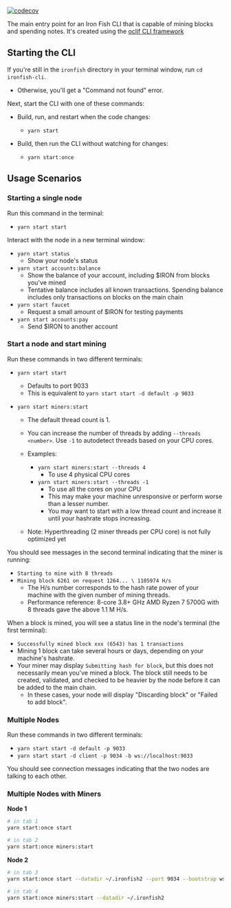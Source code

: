[![codecov](https://codecov.io/gh/iron-fish/ironfish/branch/master/graph/badge.svg?token=PCSVEVEW5V&flag=ironfish-cli)](https://codecov.io/gh/iron-fish/ironfish)

The main entry point for an Iron Fish CLI that is capable of mining blocks and spending notes. It's created using the [oclif CLI framework](https://oclif.io)

## Starting the CLI

If you're still in the `ironfish` directory in your terminal window, run `cd ironfish-cli`.
   * Otherwise, you'll get a "Command not found" error.

Next, start the CLI with one of these commands:

* Build, run, and restart when the code changes:
   - `yarn start`

* Build, then run the CLI without watching for changes:
   - `yarn start:once`


## Usage Scenarios

### Starting a single node
Run this command in the terminal:
- `yarn start start`

Interact with the node in a new terminal window:
- `yarn start status`
   - Show your node's status
- `yarn start accounts:balance` 
   - Show the balance of your account, including $IRON from blocks you've mined
   - Tentative balance includes all known transactions. Spending balance includes only transactions on blocks on the main chain
- `yarn start faucet`
   - Request a small amount of $IRON for testing payments
- `yarn start accounts:pay`
   - Send $IRON to another account

### Start a node and start mining
Run these commands in two different terminals:

- `yarn start start`       
   - Defaults to port 9033
   - This is equivalent to `yarn start start -d default -p 9033`

- `yarn start miners:start`
   - The default thread count is 1.
   - You can increase the number of threads by adding `--threads <number>`. Use `-1` to autodetect threads based on your CPU cores.
  
   - Examples:
      - `yarn start miners:start --threads 4`
         - To use 4 physical CPU cores
      - `yarn start miners:start --threads -1`
         - To use all the cores on your CPU
         - This may make your machine unresponsive or perform worse than a lesser number.
         - You may want to start with a low thread count and increase it until your hashrate stops increasing.
   - Note: Hyperthreading (2 miner threads per CPU core) is not fully optimized yet

You should see messages in the second terminal indicating that the miner is running:
   - `Starting to mine with 8 threads`
   - `Mining block 6261 on request 1264... \ 1105974 H/s`
      - The H/s number corresponds to the hash rate power of your machine with the given number of mining threads. 
      - Performance reference: 8-core 3.8+ GHz AMD Ryzen 7 5700G with 8 threads gave the above 1.1 M H/s.

When a block is mined, you will see a status line in the node's terminal (the first terminal):
   - `Successfully mined block xxx (6543) has 1 transactions`
   - Mining 1 block can take several hours or days, depending on your machine's hashrate.
   - Your miner may display `Submitting hash for block`, but this does not necessarily mean you've mined a block. The block still needs to be created, validated, and checked to be heavier by the node before it can be added to the main chain.
      - In these cases, your node will display "Discarding block" or "Failed to add block".

### Multiple Nodes

Run these commands in two different terminals:

- `yarn start start -d default -p 9033`
- `yarn start start -d client -p 9034 -b ws://localhost:9033`

You should see connection messages indicating that the two nodes are talking to each other.

### Multiple Nodes with Miners

**Node 1**
```bash
# in tab 1
yarn start:once start

# in tab 2
yarn start:once miners:start
```

**Node 2**
```bash
# in tab 3
yarn start:once start --datadir ~/.ironfish2 --port 9034 --bootstrap ws://localhost:9033

# in tab 4
yarn start:once miners:start --datadir ~/.ironfish2
```
